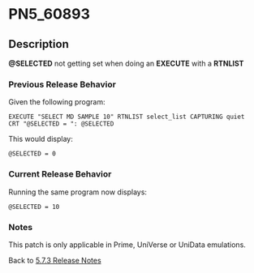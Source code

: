 # PN5_60893

<PageHeader />

## Description

**@SELECTED** not getting set when doing an **EXECUTE** with a **RTNLIST**

### Previous Release Behavior

Given the following program:

```
EXECUTE "SELECT MD SAMPLE 10" RTNLIST select_list CAPTURING quiet
CRT "@SELECTED = ": @SELECTED
```

This would display:

```
@SELECTED = 0
```

### Current Release Behavior

Running the same program now displays:

```
@SELECTED = 10
```

### Notes

This patch is only applicable in Prime, UniVerse or UniData emulations.

Back to [5.7.3 Release Notes](./../jbase-5.7.3-release-notes/README.md)
  
<PageFooter />
